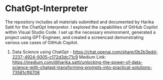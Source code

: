 # ChatGpt-Interpreter
The repository includes all materials submitted and documented by Harika Satti for the ChatGpt Interpretor. I explored the capabilities of GitHub Copilot within Visual Studio Code. I set up the necessary environment, generated a project using GPT-Engineer, and created a screencast demonstrating various use cases of GitHub Copilot.
1. Data Science using ChatGpt - https://chat.openai.com/share/0b2b3edd-2237-4924-9305-c172d3dc71c9
                                                                                         Medium Link: https://medium.com/@harika.satti/unlocking-the-power-of-data-science-with-chatgpt-transforming-prompts-into-practical-solutions-73581cff4708
   
